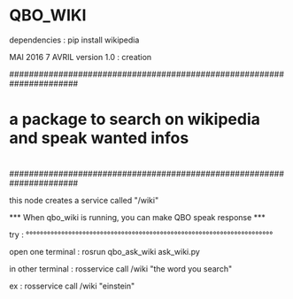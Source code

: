 QBO_WIKI
========

dependencies : pip install wikipedia

MAI 2016 7 AVRIL version 1.0 : creation

######################################################################
#                                                                    #
#   a package to search on wikipedia and speak wanted infos          #
#                                                                    #
######################################################################


this node creates a service called "/wiki"


*** When qbo_wiki is running, you can make QBO speak response ***



try :
°°°°°°°°°°°°°°°°°°°°°°°°°°°°°°°°°°°°°°°°°°°°°°°°°°°°°°°°°°°°°°°°°°°°°°

open one terminal : rosrun qbo_ask_wiki ask_wiki.py

in other terminal : rosservice call /wiki "the word you search"

ex : rosservice call /wiki "einstein"

